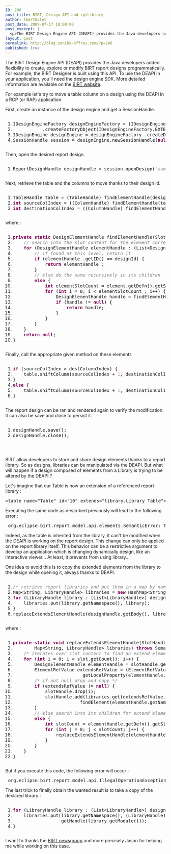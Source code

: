 ```yaml
---
ID: 206
post_title: BIRT, Design API and rptLibrary
author: lbertholet
post_date: 2009-07-17 18:00:00
post_excerpt: |
  <p>The BIRT Design Engine API (DEAPI) provides the Java developers added flexibility to create, explore or modify BIRT report designs programmatically. For example, the BIRT Designer is built using this API. To use the DEAPI in your application, you'll need the design engine SDK. More detailed information are available on the <a href="http://www.eclipse.org/birt/phoenix/deploy/designEngineAPI.php" hreflang="en">BIRT website</a>.</p> <p>For example let's try to move a table column on a design using the DEAPI in a RCP (or RAP) application.</p>
layout: post
permalink: http://blog.zenika-offres.com/?p=206
published: true
---
```

<p>The BIRT Design Engine API (DEAPI) provides the Java developers added flexibility to create, explore or modify BIRT report designs programmatically. For example, the BIRT Designer is built using this API. To use the DEAPI in your application, you'll need the design engine SDK. More detailed information are available on the <a href="http://www.eclipse.org/birt/phoenix/deploy/designEngineAPI.php" hreflang="en">BIRT website</a>.</p> <p>For example let's try to move a table column on a design using the DEAPI in a RCP (or RAP) application.</p>
<!--more-->
<p>First, create an instance of the design engine and get a SessionHandle.</p> <pre class="java code java" style="font-family:inherit"><ol><li style="font-weight: normal;"><div style="font-family: monospace; font-weight: normal; font-style: normal; margin:0; padding:0; background:inherit;">IDesignEngineFactory designEngineFactory = <span style="color: #000000;">&#40;</span>IDesignEngineFactory<span style="color: #000000;">&#41;</span> Platform</div></li><li style="font-weight: normal;"><div style="font-family: monospace; font-weight: normal; font-style: normal; margin:0; padding:0; background:inherit;">           .<span style="color: #000000;">createFactoryObject</span><span style="color: #000000;">&#40;</span>IDesignEngineFactory.<span style="color: #000000;">EXTENSION_DESIGN_ENGINE_FACTORY</span><span style="color: #000000;">&#41;</span>;</div></li><li style="font-weight: normal;"><div style="font-family: monospace; font-weight: normal; font-style: normal; margin:0; padding:0; background:inherit;">IDesignEngine designEngine = designEngineFactory .<span style="color: #000000;">createDesignEngine</span><span style="color: #000000;">&#40;</span><span style="color: #7F0055; font-weight: bold;">new</span> DesignConfig<span style="color: #000000;">&#40;</span><span style="color: #000000;">&#41;</span><span style="color: #000000;">&#41;</span>;</div></li><li style="font-weight: normal;"><div style="font-family: monospace; font-weight: normal; font-style: normal; margin:0; padding:0; background:inherit;">SessionHandle session = designEngine.<span style="color: #000000;">newSessionHandle</span><span style="color: #000000;">&#40;</span><span style="color: #7F0055; font-weight: bold;">null</span><span style="color: #000000;">&#41;</span>;</div></li></ol></pre> <p>Then, open the desired report design.</p> <pre class="java code java" style="font-family:inherit"><ol><li style="font-weight: normal;"><div style="font-family: monospace; font-weight: normal; font-style: normal; margin:0; padding:0; background:inherit;">ReportDesignHandle designHandle = session.<span style="color: #000000;">openDesign</span><span style="color: #000000;">&#40;</span><span style="color: #888888;">&quot;sample.rptDesign&quot;</span><span style="color: #000000;">&#41;</span>;</div></li></ol></pre> <p>Next, retrieve the table and the columns to move thanks to their design id.</p> <pre class="java code java" style="font-family:inherit"><ol><li style="font-weight: normal;"><div style="font-family: monospace; font-weight: normal; font-style: normal; margin:0; padding:0; background:inherit;">TableHandle table = <span style="color: #000000;">&#40;</span>TableHandle<span style="color: #000000;">&#41;</span> findElementHandle<span style="color: #000000;">&#40;</span>designHandle.<span style="color: #000000;">getBody</span><span style="color: #000000;">&#40;</span><span style="color: #000000;">&#41;</span>,  tableDesignId<span style="color: #000000;">&#41;</span>;</div></li><li style="font-weight: normal;"><div style="font-family: monospace; font-weight: normal; font-style: normal; margin:0; padding:0; background:inherit;"><span style="color: #7F0055; font-weight: bold;">int</span> sourceColIndex = <span style="color: #000000;">&#40;</span><span style="color: #000000;">&#40;</span>ColumnHandle<span style="color: #000000;">&#41;</span> findElementHandle<span style="color: #000000;">&#40;</span>table.<span style="color: #000000;">getColumns</span><span style="color: #000000;">&#40;</span><span style="color: #000000;">&#41;</span>, sourceColDesignId<span style="color: #000000;">&#41;</span><span style="color: #000000;">&#41;</span>.<span style="color: #000000;">getIndex</span><span style="color: #000000;">&#40;</span><span style="color: #000000;">&#41;</span>;</div></li><li style="font-weight: normal;"><div style="font-family: monospace; font-weight: normal; font-style: normal; margin:0; padding:0; background:inherit;"><span style="color: #7F0055; font-weight: bold;">int</span> destinationColIndex = <span style="color: #000000;">&#40;</span><span style="color: #000000;">&#40;</span>ColumnHandle<span style="color: #000000;">&#41;</span> findElementHandle<span style="color: #000000;">&#40;</span>table.<span style="color: #000000;">getColumns</span><span style="color: #000000;">&#40;</span><span style="color: #000000;">&#41;</span>, destinationColDesignId<span style="color: #000000;">&#41;</span><span style="color: #000000;">&#41;</span>.<span style="color: #000000;">getIndex</span><span style="color: #000000;">&#40;</span><span style="color: #000000;">&#41;</span>;</div></li></ol></pre> <p>where :</p> <pre class="java code java" style="font-family:inherit"><ol><li style="font-weight: normal;"><div style="font-family: monospace; font-weight: normal; font-style: normal; margin:0; padding:0; background:inherit;"><span style="color: #7F0055; font-weight: bold;">private</span> <span style="color: #7F0055; font-weight: bold;">static</span> DesignElementHandle findElementHandle<span style="color: #000000;">&#40;</span>SlotHandle slotHandle, <span style="color: #7F0055; font-weight: bold;">long</span> designId<span style="color: #000000;">&#41;</span>  <span style="color: #000000;">&#123;</span></div></li><li style="font-weight: normal;"><div style="font-family: monospace; font-weight: normal; font-style: normal; margin:0; padding:0; background:inherit;">    <span style="color: #808080; font-style: italic;">// search into the slot content for the element corresponding to the given design id</span></div></li><li style="font-weight: normal;"><div style="font-family: monospace; font-weight: normal; font-style: normal; margin:0; padding:0; background:inherit;">    <span style="color: #7F0055;font-weight: bold;">for</span> <span style="color: #000000;">&#40;</span>DesignElementHandle elementHandle : <span style="color: #000000;">&#40;</span>List<span style="color: #000000;">&lt;</span>DesignElementHandle<span style="color: #000000;">&gt;</span><span style="color: #000000;">&#41;</span> slotHandle.<span style="color: #000000;">getContents</span><span style="color: #000000;">&#40;</span><span style="color: #000000;">&#41;</span><span style="color: #000000;">&#41;</span>  <span style="color: #000000;">&#123;</span></div></li><li style="font-weight: normal;"><div style="font-family: monospace; font-weight: normal; font-style: normal; margin:0; padding:0; background:inherit;">        <span style="color: #808080; font-style: italic;">// if found at this level, return it</span></div></li><li style="font-weight: normal;"><div style="font-family: monospace; font-weight: normal; font-style: normal; margin:0; padding:0; background:inherit;">        <span style="color: #7F0055;font-weight: bold;">if</span> <span style="color: #000000;">&#40;</span>elementHandle .<span style="color: #000000;">getID</span><span style="color: #000000;">&#40;</span><span style="color: #000000;">&#41;</span> == designId<span style="color: #000000;">&#41;</span> <span style="color: #000000;">&#123;</span></div></li><li style="font-weight: normal;"><div style="font-family: monospace; font-weight: normal; font-style: normal; margin:0; padding:0; background:inherit;">            <span style="color: #7F0055; font-weight: bold;">return</span> elementHandle ;</div></li><li style="font-weight: normal;"><div style="font-family: monospace; font-weight: normal; font-style: normal; margin:0; padding:0; background:inherit;">        <span style="color: #000000;">&#125;</span></div></li><li style="font-weight: normal;"><div style="font-family: monospace; font-weight: normal; font-style: normal; margin:0; padding:0; background:inherit;">        <span style="color: #808080; font-style: italic;">// else do the same recursively in its children</span></div></li><li style="font-weight: normal;"><div style="font-family: monospace; font-weight: normal; font-style: normal; margin:0; padding:0; background:inherit;">        <span style="color: #7F0055;font-weight: bold;">else</span> <span style="color: #000000;">&#123;</span></div></li><li style="font-weight: normal;"><div style="font-family: monospace; font-weight: normal; font-style: normal; margin:0; padd
ing:0; background:inherit;">            <span style="color: #7F0055; font-weight: bold;">int</span> elementSlotCount = element.<span style="color: #000000;">getDefn</span><span style="color: #000000;">&#40;</span><span style="color: #000000;">&#41;</span>.<span style="color: #000000;">getSlotCount</span><span style="color: #000000;">&#40;</span><span style="color: #000000;">&#41;</span>;</div></li><li style="font-weight: normal;"><div style="font-family: monospace; font-weight: normal; font-style: normal; margin:0; padding:0; background:inherit;">            <span style="color: #7F0055;font-weight: bold;">for</span> <span style="color: #000000;">&#40;</span><span style="color: #7F0055; font-weight: bold;">int</span> i = 0; i <span style="color: #000000;">&lt;</span> elementSlotCount ; i++<span style="color: #000000;">&#41;</span> <span style="color: #000000;">&#123;</span></div></li><li style="font-weight: normal;"><div style="font-family: monospace; font-weight: normal; font-style: normal; margin:0; padding:0; background:inherit;">                DesignElementHandle handle = findElementHandle<span style="color: #000000;">&#40;</span>element.<span style="color: #000000;">getSlot</span><span style="color: #000000;">&#40;</span>i<span style="color: #000000;">&#41;</span>, designId<span style="color: #000000;">&#41;</span>;</div></li><li style="font-weight: normal;"><div style="font-family: monospace; font-weight: normal; font-style: normal; margin:0; padding:0; background:inherit;">                <span style="color: #7F0055;font-weight: bold;">if</span> <span style="color: #000000;">&#40;</span>handle <span style="color: #000000;">!</span>= <span style="color: #7F0055; font-weight: bold;">null</span><span style="color: #000000;">&#41;</span> <span style="color: #000000;">&#123;</span></div></li><li style="font-weight: normal;"><div style="font-family: monospace; font-weight: normal; font-style: normal; margin:0; padding:0; background:inherit;">                    <span style="color: #7F0055; font-weight: bold;">return</span> handle;</div></li><li style="font-weight: normal;"><div style="font-family: monospace; font-weight: normal; font-style: normal; margin:0; padding:0; background:inherit;">                <span style="color: #000000;">&#125;</span></div></li><li style="font-weight: normal;"><div style="font-family: monospace; font-weight: normal; font-style: normal; margin:0; padding:0; background:inherit;">            <span style="color: #000000;">&#125;</span></div></li><li style="font-weight: normal;"><div style="font-family: monospace; font-weight: normal; font-style: normal; margin:0; padding:0; background:inherit;">        <span style="color: #000000;">&#125;</span></div></li><li style="font-weight: normal;"><div style="font-family: monospace; font-weight: normal; font-style: normal; margin:0; padding:0; background:inherit;">    <span style="color: #000000;">&#125;</span></div></li><li style="font-weight: normal;"><div style="font-family: monospace; font-weight: normal; font-style: normal; margin:0; padding:0; background:inherit;">    <span style="color: #7F0055; font-weight: bold;">return</span> <span style="color: #7F0055; font-weight: bold;">null</span>;</div></li><li style="font-weight: normal;"><div style="font-family: monospace; font-weight: normal; font-style: normal; margin:0; padding:0; background:inherit;"><span style="color: #000000;">&#125;</span></div></li></ol></pre> <p>Finally, call the appropriate given method on these elements</p> <pre class="java code java" style="font-family:inherit"><ol><li style="font-weight: normal;"><div style="font-family: monospace; font-weight: normal; font-style: normal; margin:0; padding:0; background:inherit;"><span style="color: #7F0055;font-weight: bold;">if</span> <span style="color: #000000;">&#40;</span>sourceColIndex <span style="color: #000000;">&gt;</span> destColumnIndex<span style="color: #000000;">&#41;</span> <span style="color: #000000;">&#123;</span></div></li><li style="font-weight: normal;"><div style="font-family: monospace; font-weight: normal; font-style: normal; margin:0; padding:0; background:inherit;">    table.<span style="color: #000000;">shiftColumn</span><span style="color: #000000;">&#40;</span>sourceColIndex + <span style="color: #cc66cc;">1</span>, destinationColIndex<span style="color: #000000;">&#41;</span>;</div></li><li style="font-weight: normal;"><div style="font-family: monospace; font-weight: normal; font-style: normal; margin:0; padding:0; background:inherit;"><span style="color: #000000;">&#125;</span></div></li><li style="font-weight: normal;"><div style="font-family: monospace; font-weight: normal; font-style: normal; margin:0; padding:0; background:inherit;"><span style="color: #7F0055;font-weight: bold;">else</span> <span style="color: #000000;">&#123;</span></div></li><li style="font-weight: normal;"><div style="font-family: monospace; font-weight: normal; font-style: normal; margin:0; padding:0; background:inherit;">    table.<span style="color: #000000;">shiftColumn</span><span style="color: #000000;">&#40;</span>sourceColIndex + <span style="color: #cc66cc;">1</span>, destinationColIndex + <span style="color: #cc66cc;">1</span><span style="color: #000000;">&#41;</span>;</div></li><li style="font-weight: normal;"><div style="font-family: monospace; font-weight: normal; font-style: normal; margin:0; padding:0; background:inherit;"><span style="color: #000000;">&#125;</span></div></li></ol></pre> <p>The report design can be ran and rendered again to verify the modification. It can also be save and close to persist it.</p> <pre class="java code java" style="font-family:inherit"><ol><li style="font-weight: normal;"><div style="font-family: monospace; font-weight: normal; font-style: normal; margin:0; padding:0; background:inherit;">designHandle.<span style="color: #000000;">save</span><span style="color: #000000;">&#40;</span><span style="color: #000000;">&#41;</span>;</div></li><li style="font-weight: normal;"><div style="font-family: monospace; font-weight: normal; font-style: normal; margin:0; padding:0; background:inherit;">designHandle.<span style="color: #000000;">close</span><span style="color: #000000;">&#40;</span><span style="color: #000000;">&#41;</span>;</div></li></ol></pre> <p><br /></p> <p>BIRT allow developers to store and share design elements thanks to a report library. So as designs, libraries can be manipulated via the DEAPI. But what will happen if a design composed of elements from a Library is trying to be altered by the DEAPI ?</p> <p>Let's imagine that our Table is now an extension of a referenced report library :</p> <pre>&lt;table name="Table" id="10" extends="library.Library_Table"&gt;</pre> <p>Executing the same code as described previously will lead to the following error :</p> <pre> org.eclipse.birt.report.model.api.elements.SemanticError: The paste operation on the element &quot;Table&quot; is forbidden.    at org.eclipse.birt.report.model.api.ColumnBandShiftAction.shiftColumnBand(ColumnBandShiftAction.java:155)    at org.eclipse.birt.report.model.api.TableHandle.shiftColumn(TableHandle.java:556) </pre> <p>Indeed, as the table is inherited from the library, it can't be modified when the DEAPI is working on the report design. This change can only be applied on the report library itself. This behavior can be a restrictive argument to develop an application which is changing dynamically design, like an interactive viewer... At least, it prevents from using library...</p> <p>One idea to avoid this is to copy the extended elements from the library to the design while opening it, always thanks to DEAPI.</p> <pre class="java code java" style="font-family:inherit"><ol><li style="font-weight: normal;"><div style="font-family: monospace; font-weight: normal; font-style: normal; margin:0; padding:0; background:inherit;"><span style="color: #808080; font-style: italic;">/* retrieve report libraries and put them in a map by namespace */</span></div></li><li style="font-weight: normal;"><div style="font-family: monospace; font-weight: normal; font-style: normal; margin:0; padding:0; background:inherit;">Map<span style="color
: #000000;">&lt;</span>String, LibraryHandle<span style="color: #000000;">&gt;</span> libraries = <span style="color: #7F0055; font-weight: bold;">new</span> HashMap<span style="color: #000000;">&lt;</span>String, LibraryHandle<span style="color: #000000;">&gt;</span><span style="color: #000000;">&#40;</span><span style="color: #000000;">&#41;</span>;</div></li><li style="font-weight: normal;"><div style="font-family: monospace; font-weight: normal; font-style: normal; margin:0; padding:0; background:inherit;"><span style="color: #7F0055;font-weight: bold;">for</span> <span style="color: #000000;">&#40;</span>LibraryHandle library : <span style="color: #000000;">&#40;</span>List<span style="color: #000000;">&lt;</span>LibraryHandle<span style="color: #000000;">&gt;</span><span style="color: #000000;">&#41;</span> designHandle.<span style="color: #000000;">getLibraries</span><span style="color: #000000;">&#40;</span><span style="color: #000000;">&#41;</span><span style="color: #000000;">&#41;</span> <span style="color: #000000;">&#123;</span></div></li><li style="font-weight: normal;"><div style="font-family: monospace; font-weight: normal; font-style: normal; margin:0; padding:0; background:inherit;">    libraries.<span style="color: #000000;">put</span><span style="color: #000000;">&#40;</span>library.<span style="color: #000000;">getNamespace</span><span style="color: #000000;">&#40;</span><span style="color: #000000;">&#41;</span>, library<span style="color: #000000;">&#41;</span>;</div></li><li style="font-weight: normal;"><div style="font-family: monospace; font-weight: normal; font-style: normal; margin:0; padding:0; background:inherit;"><span style="color: #000000;">&#125;</span></div></li><li style="font-weight: normal;"><div style="font-family: monospace; font-weight: normal; font-style: normal; margin:0; padding:0; background:inherit;">replaceExtendsElementHandle<span style="color: #000000;">&#40;</span>designHandle.<span style="color: #000000;">getBody</span><span style="color: #000000;">&#40;</span><span style="color: #000000;">&#41;</span>, libraries<span style="color: #000000;">&#41;</span>;</div></li></ol></pre> <p>where :</p> <pre class="java code java" style="font-family:inherit"><ol><li style="font-weight: normal;"><div style="font-family: monospace; font-weight: normal; font-style: normal; margin:0; padding:0; background:inherit;"><span style="color: #7F0055; font-weight: bold;">private</span> <span style="color: #7F0055; font-weight: bold;">static</span> <span style="color: #7F0055; font-weight: bold;">void</span> replaceExtendsElementHandle<span style="color: #000000;">&#40;</span>SlotHandle slotHandle,</div></li><li style="font-weight: normal;"><div style="font-family: monospace; font-weight: normal; font-style: normal; margin:0; padding:0; background:inherit;">        Map<span style="color: #000000;">&lt;</span>String, LibraryHandle<span style="color: #000000;">&gt;</span> libraries<span style="color: #000000;">&#41;</span> <span style="color: #7F0055; font-weight: bold;">throws</span> SemanticException <span style="color: #000000;">&#123;</span></div></li><li style="font-weight: normal;"><div style="font-family: monospace; font-weight: normal; font-style: normal; margin:0; padding:0; background:inherit;">    <span style="color: #808080; font-style: italic;">/* iterates over slot content to find an extend element */</span></div></li><li style="font-weight: normal;"><div style="font-family: monospace; font-weight: normal; font-style: normal; margin:0; padding:0; background:inherit;">    <span style="color: #7F0055;font-weight: bold;">for</span> <span style="color: #000000;">&#40;</span><span style="color: #7F0055; font-weight: bold;">int</span> i = 0; i <span style="color: #000000;">&lt;</span> slot.<span style="color: #000000;">getCount</span><span style="color: #000000;">&#40;</span><span style="color: #000000;">&#41;</span>; i++<span style="color: #000000;">&#41;</span> <span style="color: #000000;">&#123;</span></div></li><li style="font-weight: normal;"><div style="font-family: monospace; font-weight: normal; font-style: normal; margin:0; padding:0; background:inherit;">        DesignElementHandle elementHandle = slotHandle.<span style="color: #000000;">get</span><span style="color: #000000;">&#40;</span>i<span style="color: #000000;">&#41;</span>;</div></li><li style="font-weight: normal;"><div style="font-family: monospace; font-weight: normal; font-style: normal; margin:0; padding:0; background:inherit;">        ElementRefValue extendsRefValue = <span style="color: #000000;">&#40;</span>ElementRefValue<span style="color: #000000;">&#41;</span> elementHandle.<span style="color: #000000;">getElement</span><span style="color: #000000;">&#40;</span><span style="color: #000000;">&#41;</span>.</div></li><li style="font-weight: normal;"><div style="font-family: monospace; font-weight: normal; font-style: normal; margin:0; padding:0; background:inherit;">                          <span style="color: #000000;">getLocalProperty</span><span style="color: #000000;">&#40;</span>elementHandle.<span style="color: #000000;">getModule</span><span style="color: #000000;">&#40;</span><span style="color: #000000;">&#41;</span>, IDesignElementModel.<span style="color: #000000;">EXTENDS_PROP</span><span style="color: #000000;">&#41;</span>;</div></li><li style="font-weight: normal;"><div style="font-family: monospace; font-weight: normal; font-style: normal; margin:0; padding:0; background:inherit;">        <span style="color: #808080; font-style: italic;">/* if not null drop and copy */</span></div></li><li style="font-weight: normal;"><div style="font-family: monospace; font-weight: normal; font-style: normal; margin:0; padding:0; background:inherit;">        <span style="color: #7F0055;font-weight: bold;">if</span> <span style="color: #000000;">&#40;</span>extendsRefValue <span style="color: #000000;">!</span>= <span style="color: #7F0055; font-weight: bold;">null</span><span style="color: #000000;">&#41;</span> <span style="color: #000000;">&#123;</span></div></li><li style="font-weight: normal;"><div style="font-family: monospace; font-weight: normal; font-style: normal; margin:0; padding:0; background:inherit;">            slotHandle.<span style="color: #000000;">drop</span><span style="color: #000000;">&#40;</span>i<span style="color: #000000;">&#41;</span>;</div></li><li style="font-weight: normal;"><div style="font-family: monospace; font-weight: normal; font-style: normal; margin:0; padding:0; background:inherit;">            slotHandle.<span style="color: #000000;">add</span><span style="color: #000000;">&#40;</span>libraries.<span style="color: #000000;">get</span><span style="color: #000000;">&#40;</span>extendsRefValue.<span style="color: #000000;">getLibraryNamespace</span><span style="color: #000000;">&#40;</span><span style="color: #000000;">&#41;</span><span style="color: #000000;">&#41;</span>.</div></li><li style="font-weight: normal;"><div style="font-family: monospace; font-weight: normal; font-style: normal; margin:0; padding:0; background:inherit;">                         <span style="color: #000000;">findElement</span><span style="color: #000000;">&#40;</span>elementHandle.<span style="color: #000000;">getName</span><span style="color: #000000;">&#40;</span><span style="color: #000000;">&#41;</span><span style="color: #000000;">&#41;</span>, i<span style="color: #000000;">&#41;</span>;</div></li><li style="font-weight: normal;"><div style="font-family: monospace; font-weight: normal; font-style: normal; margin:0; padding:0; background:inherit;">        <span style="color: #000000;">&#125;</span></div></li><li style="font-weight: normal;"><div style="font-family: monospace; font-weight: normal; font-style: normal; margin:0; padding:0; background:inherit;">        <span style="color: #808080; font-style: italic;">// else search into its children for extend element</span></div></li><li style="font-weight: normal;"><div style="font-family: monospace; font-weight: normal; font-style: normal; margin:0; padding:0; background:inherit;">        <span style="color: #7F0055;font-weight: bold;">else</span> <span s
tyle="color: #000000;">&#123;</span></div></li><li style="font-weight: normal;"><div style="font-family: monospace; font-weight: normal; font-style: normal; margin:0; padding:0; background:inherit;">            <span style="color: #7F0055; font-weight: bold;">int</span> slotCount = elementHandle.<span style="color: #000000;">getDefn</span><span style="color: #000000;">&#40;</span><span style="color: #000000;">&#41;</span>.<span style="color: #000000;">getSlotCount</span><span style="color: #000000;">&#40;</span><span style="color: #000000;">&#41;</span>;</div></li><li style="font-weight: normal;"><div style="font-family: monospace; font-weight: normal; font-style: normal; margin:0; padding:0; background:inherit;">            <span style="color: #7F0055;font-weight: bold;">for</span> <span style="color: #000000;">&#40;</span><span style="color: #7F0055; font-weight: bold;">int</span> j = 0; j <span style="color: #000000;">&lt;</span> slotCount; j++<span style="color: #000000;">&#41;</span> <span style="color: #000000;">&#123;</span></div></li><li style="font-weight: normal;"><div style="font-family: monospace; font-weight: normal; font-style: normal; margin:0; padding:0; background:inherit;">                replaceExtendsElementHandle<span style="color: #000000;">&#40;</span>elementHandle.<span style="color: #000000;">getSlot</span><span style="color: #000000;">&#40;</span>j<span style="color: #000000;">&#41;</span>, libraries<span style="color: #000000;">&#41;</span>;</div></li><li style="font-weight: normal;"><div style="font-family: monospace; font-weight: normal; font-style: normal; margin:0; padding:0; background:inherit;">            <span style="color: #000000;">&#125;</span></div></li><li style="font-weight: normal;"><div style="font-family: monospace; font-weight: normal; font-style: normal; margin:0; padding:0; background:inherit;">        <span style="color: #000000;">&#125;</span></div></li><li style="font-weight: normal;"><div style="font-family: monospace; font-weight: normal; font-style: normal; margin:0; padding:0; background:inherit;">    <span style="color: #000000;">&#125;</span></div></li><li style="font-weight: normal;"><div style="font-family: monospace; font-weight: normal; font-style: normal; margin:0; padding:0; background:inherit;"><span style="color: #000000;">&#125;</span></div></li></ol></pre> <p>But if you execute this code, the following error will occur :</p> <pre> org.eclipse.birt.report.model.api.IllegalOperationException: The module is read-only and operation is forbidden. </pre> <p>The last trick to finally obtain the wanted result is to take a copy of the declared library :</p> <pre class="java code java" style="font-family:inherit"><ol><li style="font-weight: normal;"><div style="font-family: monospace; font-weight: normal; font-style: normal; margin:0; padding:0; background:inherit;"><span style="color: #7F0055;font-weight: bold;">for</span> <span style="color: #000000;">&#40;</span>LibraryHandle library : <span style="color: #000000;">&#40;</span>List<span style="color: #000000;">&lt;</span>LibraryHandle<span style="color: #000000;">&gt;</span><span style="color: #000000;">&#41;</span> designHandle.<span style="color: #000000;">getLibraries</span><span style="color: #000000;">&#40;</span><span style="color: #000000;">&#41;</span><span style="color: #000000;">&#41;</span> <span style="color: #000000;">&#123;</span></div></li><li style="font-weight: normal;"><div style="font-family: monospace; font-weight: normal; font-style: normal; margin:0; padding:0; background:inherit;">    libraries.<span style="color: #000000;">put</span><span style="color: #000000;">&#40;</span>library.<span style="color: #000000;">getNamespace</span><span style="color: #000000;">&#40;</span><span style="color: #000000;">&#41;</span>, <span style="color: #000000;">&#40;</span>LibraryHandle<span style="color: #000000;">&#41;</span> library.<span style="color: #000000;">copy</span><span style="color: #000000;">&#40;</span><span style="color: #000000;">&#41;</span>.</div></li><li style="font-weight: normal;"><div style="font-family: monospace; font-weight: normal; font-style: normal; margin:0; padding:0; background:inherit;">                  <span style="color: #000000;">getHandle</span><span style="color: #000000;">&#40;</span>library.<span style="color: #000000;">getModule</span><span style="color: #000000;">&#40;</span><span style="color: #000000;">&#41;</span><span style="color: #000000;">&#41;</span><span style="color: #000000;">&#41;</span>;</div></li><li style="font-weight: normal;"><div style="font-family: monospace; font-weight: normal; font-style: normal; margin:0; padding:0; background:inherit;"><span style="color: #000000;">&#125;</span></div></li></ol></pre> <p>I want to thanks the <a href="http://www.eclipse.org/newsportal/thread.php?group=eclipse.birt" hreflang="en">BIRT newsgroup</a> and more precisely Jason for helping me while working on this case.</p>
